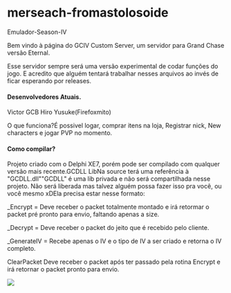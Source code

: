 # merseach-fromastolosoide
Emulador-Season-IV

Bem vindo à página do GCIV Custom Server, um servidor para Grand Chase versão Eternal.

Esse servidor sempre será uma versão experimental de codar funções do jogo. E acredito que alguém tentará trabalhar nesses arquivos ao invés de ficar esperando por releases.

<h4>Desenvolvedores Atuais.</h4>
Victor GCB Hiro Yusuke(Firefoxmito)

O que funciona?É possivel logar, comprar itens na loja, Registrar nick, New characters e jogar PVP no momento.
<h4>Como compilar?</h4>
Projeto criado com o Delphi XE7, porém pode ser compilado com qualquer versão mais recente.GCDLL LibNa source terá uma referência à "GCDLL.dll""GCDLL" é uma lib privada e não será compartilhada nesse projeto. Não será liberada mas talvez alguém possa fazer isso pra você, ou você mesmo xDEla precisa estar nesse formato:


<p>_Encrypt = Deve receber o packet totalmente montado e irá retormar o packet pré pronto para envio, faltando apenas a size.</p>
<p>_Decrypt = Deve receber o packet do jeito que é recebido pelo cliente.</p>
<p>_GenerateIV = Recebe apenas o IV e o tipo de IV a ser criado e retorna o IV completo.</p>
<p>ClearPacket Deve receber o packet após ter passado pela rotina Encrypt e irá retornar o packet pronto para envio.</p>


<img src=http://i.imgur.com/SknoQLu.jpg>
